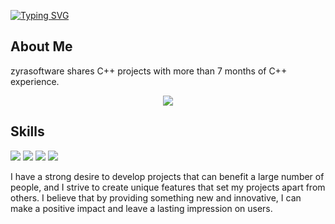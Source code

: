 [![Typing SVG](https://readme-typing-svg.demolab.com?font=Fira+Code&pause=1000&color=BLUE&width=435&lines=Hi%2C+I'm+Ervel;Back-end+Developer;Building+Projects)](https://git.io/typing-svg)

## About Me
zyrasoftware shares C++ projects with more than 7 months of C++ experience.

<div align="center">
    <a href="https://discord.com/users/754068065959805088">
  <img src="https://lanyard-profile-readme.vercel.app/api/754068065959805088"></a>
</div>

## Skills

<img src="https://img.shields.io/badge/cpp%20-%23323330.svg?&style=for-the-badge&logo=cpp&logoColor=%23F7DF1E"> <img src="https://img.shields.io/badge/python%20-%2343853D.svg?&style=for-the-badge&logo=python&logoColor=white"> <img src="https://img.shields.io/badge/-Nodejs-43853d?style=for-the-badge&logo=Node.js&logoColor=white"> <img src="https://img.shields.io/badge/-C sharp-43853d?style=for-the-badge&logo=C sharp&logoColor=white">

I have a strong desire to develop projects that can benefit a large number of people, and I strive to create unique features that set my projects apart from others. I believe that by providing something new and innovative, I can make a positive impact and leave a lasting impression on users.
